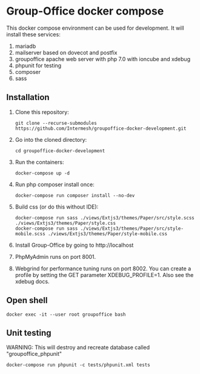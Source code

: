 Group-Office docker compose
===========================

This docker compose environment can be used for development. It will install these services:

1. mariadb
2. mailserver based on dovecot and postfix
3. groupoffice apache web server with php 7.0 with ioncube and xdebug
4. phpunit for testing
5. composer
6. sass


Installation
------------

1. Clone this repository:

   `````````````````````````````````````````````````````````````````````````
   git clone --recurse-submodules https://github.com/Intermesh/groupoffice-docker-development.git
   `````````````````````````````````````````````````````````````````````````
   
2. Go into the cloned directory:
   `````````````````````````````````
   cd groupoffice-docker-development
   `````````````````````````````````

3. Run the containers:

   ````````````````````
   docker-compose up -d
   ````````````````````

4. Run php composer install once:

   ```````````````````````````````````
   docker-compose run composer install --no-dev
   ```````````````````````````````````

5. Build css (or do this without IDE):

   `````````````````````````````````````````````````````````````````````````````````````````````
   docker-compose run sass ./views/Extjs3/themes/Paper/src/style.scss ./views/Extjs3/themes/Paper/style.css
   docker-compose run sass ./views/Extjs3/themes/Paper/src/style-mobile.scss ./views/Extjs3/themes/Paper/style-mobile.css
   `````````````````````````````````````````````````````````````````````````````````````````````

6. Install Group-Office by going to http://localhost

7. PhpMyAdmin runs on port 8001.

8. Webgrind for performance tuning runs on port 8002. You can create a profile 
   by setting the GET parameter XDEBUG_PROFILE=1. Also see the xdebug docs.

Open shell
----------

`````````````````````````````````````````````````````
docker exec -it --user root groupoffice bash
`````````````````````````````````````````````````````

Unit testing
------------

WARNING: This will destroy and recreate database called "groupoffice_phpunit"
`````````````````````````````````````````````````````
docker-compose run phpunit -c tests/phpunit.xml tests
`````````````````````````````````````````````````````
